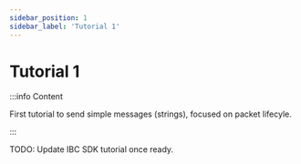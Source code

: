 ```yaml
---
sidebar_position: 1
sidebar_label: 'Tutorial 1'
---
```


# Tutorial 1

:::info Content

First tutorial to send simple messages (strings), focused on packet lifecyle.

:::

TODO: Update IBC SDK tutorial once ready.